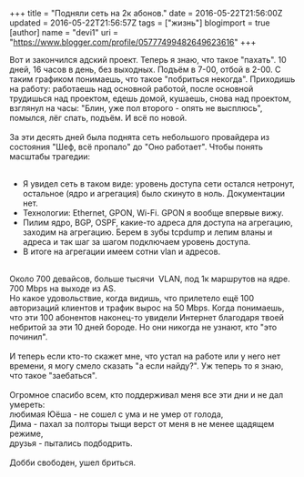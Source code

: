 +++
title = "Подняли сеть на 2к абонов."
date = 2016-05-22T21:56:00Z
updated = 2016-05-22T21:56:57Z
tags = ["жизнь"]
blogimport = true 
[author]
	name = "devi1"
	uri = "https://www.blogger.com/profile/05777499482649623616"
+++

Вот и закончился адский проект. Теперь я знаю, что такое "пахать". 10 дней, 16 часов в день, без выходных. Подъём в 7-00, отбой в 2-00. С таким графиком понимаешь, что такое "побриться некогда". Приходишь на работу: работаешь над основной работой, после основной трудишься над проектом, едешь домой, кушаешь, снова над проектом, взглянул на часы: "Блин, уже пол второго - опять не высплюсь", помылся, лёг спать, подъём. И всё по новой.<br /><br />За эти десять дней была поднята сеть небольшого провайдера из состояния "Шеф, всё пропало" до "Оно работает". Чтобы понять масштабы трагедии:<br /><br /><ul><li>Я увидел сеть в таком виде: уровень доступа сети остался нетронут, остальное (ядро и агрегация) было скинуто в ноль. Документации нет.</li><li>Технологии: Ethernet, GPON, Wi-Fi. GPON я вообще впервые вижу.</li><li>Пилим ядро, BGP, OSPF, какие-то адреса для доступа на агрегацию, заходим на агрегацию. Берем в зубы tcpdump и лепим вланы и адреса и так шаг за шагом подключаем уровень доступа.</li><li>В итоге на агрегации имеем сотни vlan и адресов.</li></ul><br />Около 700 девайсов, больше тысячи &nbsp;VLAN, под 1к маршрутов на ядре. 700 Mbps на выходе из AS.<br />Но какое удовольствие, когда видишь, что прилетело ещё 100 авторизаций клиентов и трафик вырос на 50 Mbps. Когда понимаешь, что эти 100 абонентов наконец-то увидели Интернет благодаря твоей небритой за эти 10 дней бороде. Но они никогда не узнают, кто "это починил".<br /><br />И теперь если кто-то скажет мне, что устал на работе или у него нет времени, я могу смело сказать "а если найду?". Уж теперь то я знаю, что такое "заебаться".<br /><br />Огромное спасибо всем, кто поддерживал меня все эти дни и не дал умереть:<br />любимая Юёша - не сошел с ума и не умер от голода,<br />Дима - пахал за полторы тыщи верст от меня в не менее щадящем режиме,<br />друзья - пытались подбодрить.<br /><br />Добби свободен, ушел бриться.
